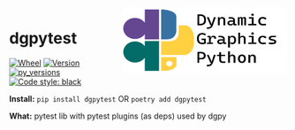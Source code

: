 <a href="https://github.com/dynamic-graphics-inc/dgpy-libs">
<img align="right" src="https://github.com/dynamic-graphics-inc/dgpy-libs/blob/main/docs/images/dgpy_banner.svg?raw=true" alt="drawing" height="120" width="300"/>
</a>

# dgpytest

[![Wheel](https://img.shields.io/pypi/wheel/dgpytest.svg)](https://img.shields.io/pypi/wheel/dgpytest.svg)
[![Version](https://img.shields.io/pypi/v/dgpytest.svg)](https://img.shields.io/pypi/v/dgpytest.svg)
[![py_versions](https://img.shields.io/pypi/pyversions/dgpytest.svg)](https://img.shields.io/pypi/pyversions/dgpytest.svg)
[![Code style: black](https://img.shields.io/badge/code%20style-black-000000.svg)](https://github.com/psf/black)

**Install:** `pip install dgpytest` OR `poetry add dgpytest`

**What:** pytest lib with pytest plugins (as deps) used by dgpy
